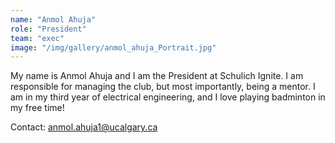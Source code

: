 ```yaml
---
name: "Anmol Ahuja"
role: "President"
team: "exec"
image: "/img/gallery/anmol_ahuja_Portrait.jpg"
---
```


My name is Anmol Ahuja and I am the President at Schulich Ignite. I am responsible for managing the club, but most importantly, being a mentor. I am in my third year of electrical engineering, and I love playing badminton in my free time!

Contact: anmol.ahuja1@ucalgary.ca
